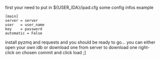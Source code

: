 first your need to put in ${USER_IDA}/ipad.cfg some config infos
example

```
[main]
server = server
user   = user_name
key    = password 
automatic = False

```

install pyzmq and requests and you should be ready to go...
you can either open your own idb or download one from server
to download one right-click on chosen commit and click load ;]


